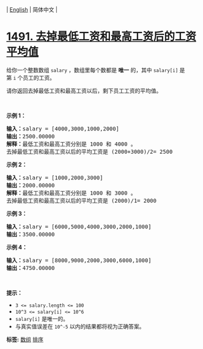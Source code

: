 | [English](README_EN.md) | 简体中文 |

# [1491. 去掉最低工资和最高工资后的工资平均值](https://leetcode-cn.com/problems/average-salary-excluding-the-minimum-and-maximum-salary)
<p>给你一个整数数组&nbsp;<code>salary</code>&nbsp;，数组里每个数都是 <strong>唯一</strong>&nbsp;的，其中&nbsp;<code>salary[i]</code> 是第&nbsp;<code>i</code>&nbsp;个员工的工资。</p>

<p>请你返回去掉最低工资和最高工资以后，剩下员工工资的平均值。</p>

<p>&nbsp;</p>

<p><strong>示例 1：</strong></p>

<pre><strong>输入：</strong>salary = [4000,3000,1000,2000]
<strong>输出：</strong>2500.00000
<strong>解释：</strong>最低工资和最高工资分别是 1000 和 4000 。
去掉最低工资和最高工资以后的平均工资是 (2000+3000)/2= 2500
</pre>

<p><strong>示例 2：</strong></p>

<pre><strong>输入：</strong>salary = [1000,2000,3000]
<strong>输出：</strong>2000.00000
<strong>解释：</strong>最低工资和最高工资分别是 1000 和 3000 。
去掉最低工资和最高工资以后的平均工资是 (2000)/1= 2000
</pre>

<p><strong>示例 3：</strong></p>

<pre><strong>输入：</strong>salary = [6000,5000,4000,3000,2000,1000]
<strong>输出：</strong>3500.00000
</pre>

<p><strong>示例 4：</strong></p>

<pre><strong>输入：</strong>salary = [8000,9000,2000,3000,6000,1000]
<strong>输出：</strong>4750.00000
</pre>

<p>&nbsp;</p>

<p><strong>提示：</strong></p>

<ul>
	<li><code>3 &lt;= salary.length &lt;= 100</code></li>
	<li><code>10^3&nbsp;&lt;= salary[i] &lt;= 10^6</code></li>
	<li><code>salary[i]</code>&nbsp;是唯一的。</li>
	<li>与真实值误差在&nbsp;<code>10^-5</code> 以内的结果都将视为正确答案。</li>
</ul>

**标签:**  [数组](https://leetcode-cn.com/tag/array) [排序](https://leetcode-cn.com/tag/sorting) 